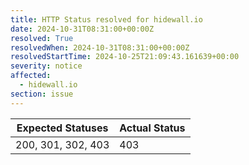 ```yaml
---
title: HTTP Status resolved for hidewall.io
date: 2024-10-31T08:31:00+00:00Z
resolved: True
resolvedWhen: 2024-10-31T08:31:00+00:00Z
resolvedStartTime: 2024-10-25T21:09:43.161639+00:00
severity: notice
affected:
  - hidewall.io
section: issue
---
```


| Expected Statuses | Actual Status  |
|-------------------|----------------|
| 200, 301, 302, 403 | 403 |
